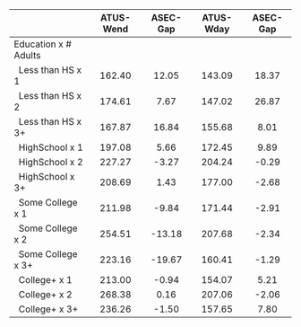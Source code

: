 
|                      |    ATUS-Wend |     ASEC-Gap |    ATUS-Wday |     ASEC-Gap |
| -------------------- | :----------: | :----------: | :----------: | :----------: |
| Education x # Adults |              |              |              |              |
| &nbsp;&nbsp;Less than HS x 1 |       162.40 |        12.05 |       143.09 |        18.37 |
| &nbsp;&nbsp;Less than HS x 2 |       174.61 |         7.67 |       147.02 |        26.87 |
| &nbsp;&nbsp;Less than HS x 3+ |       167.87 |        16.84 |       155.68 |         8.01 |
| &nbsp;&nbsp;HighSchool x 1 |       197.08 |         5.66 |       172.45 |         9.89 |
| &nbsp;&nbsp;HighSchool x 2 |       227.27 |        -3.27 |       204.24 |        -0.29 |
| &nbsp;&nbsp;HighSchool x 3+ |       208.69 |         1.43 |       177.00 |        -2.68 |
| &nbsp;&nbsp;Some College x 1 |       211.98 |        -9.84 |       171.44 |        -2.91 |
| &nbsp;&nbsp;Some College x 2 |       254.51 |       -13.18 |       207.68 |        -2.34 |
| &nbsp;&nbsp;Some College x 3+ |       223.16 |       -19.67 |       160.41 |        -1.29 |
| &nbsp;&nbsp;College+ x 1 |       213.00 |        -0.94 |       154.07 |         5.21 |
| &nbsp;&nbsp;College+ x 2 |       268.38 |         0.16 |       207.06 |        -2.06 |
| &nbsp;&nbsp;College+ x 3+ |       236.26 |        -1.50 |       157.65 |         7.80 |

